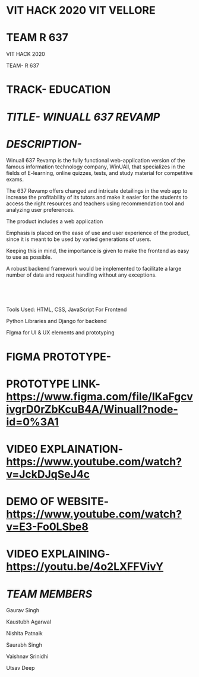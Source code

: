# VIT HACK 2020 VIT VELLORE
# TEAM R 637

VIT HACK 2020

TEAM- R 637

# TRACK- EDUCATION

# *TITLE- WINUALL 637 REVAMP*

 # *DESCRIPTION-*
 
 Winuall 637 Revamp is the fully functional web-application version of the famous information technology company, WinUAll, that specializes in the fields of E-learning, online quizzes, tests, and study material for competitive exams.​

The 637 Revamp offers changed and intricate detailings in the web app to increase the profitability of its tutors and make it easier for the students to access the right resources and teachers using recommendation tool and analyzing user preferences.

The product includes a web application​

Emphasis is placed on the ease of use and user experience of the product, since it is meant to be used by varied generations of users.​

Keeping this in mind, the importance is given to make the frontend as easy to use as possible.​

A robust backend framework would be implemented to facilitate a large number of data and request handling without any exceptions.​

​

​

Tools Used:
HTML, CSS, JavaScript For Frontend​

Python Libraries and Django for backend​

FIgma for UI & UX elements and prototyping​


# FIGMA PROTOTYPE-
# PROTOTYPE LINK- https://www.figma.com/file/lKaFgcvivgrD0rZbKcuB4A/Winuall?node-id=0%3A1

# VIDE0 EXPLAINATION- https://www.youtube.com/watch?v=JckDJqSeJ4c


# DEMO OF WEBSITE-  https://www.youtube.com/watch?v=E3-Fo0LSbe8

# VIDEO EXPLAINING-  https://youtu.be/4o2LXFFVivY




# *TEAM MEMBERS*

Gaurav Singh

Kaustubh Agarwal

Nishita Patnaik

Saurabh Singh

Vaishnav Srinidhi

Utsav Deep
